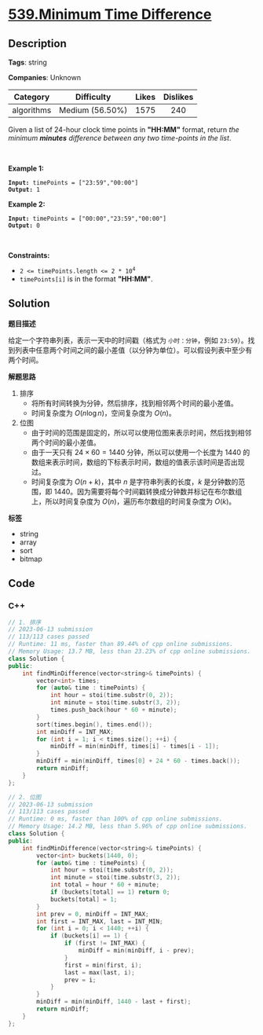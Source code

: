# [539.Minimum Time Difference](https://leetcode.com/problems/minimum-time-difference/description/)

## Description

**Tags**: string

**Companies**: Unknown

|  Category  |   Difficulty    | Likes | Dislikes |
| :--------: | :-------------: | :---: | :------: |
| algorithms | Medium (56.50%) | 1575  |   240    |

Given a list of 24-hour clock time points in <strong>&quot;HH:MM&quot;</strong> format, return <em>the minimum <b>minutes</b> difference between any two time-points in the list</em>.
<p>&nbsp;</p>
<p><strong class="example">Example 1:</strong></p>
<pre><code><strong>Input:</strong> timePoints = ["23:59","00:00"]
<strong>Output:</strong> 1</code></pre><p><strong class="example">Example 2:</strong></p>
<pre><code><strong>Input:</strong> timePoints = ["00:00","23:59","00:00"]
<strong>Output:</strong> 0</code></pre>
<p>&nbsp;</p>
<p><strong>Constraints:</strong></p>
<ul>
  <li><code>2 &lt;= timePoints.length &lt;= 2 * 10<sup>4</sup></code></li>
  <li><code>timePoints[i]</code> is in the format <strong>&quot;HH:MM&quot;</strong>.</li>
</ul>

## Solution

**题目描述**

给定一个字符串列表，表示一天中的时间戳（格式为 `小时：分钟`，例如 `23:59`）。找到列表中任意两个时间之间的最小差值（以分钟为单位）。可以假设列表中至少有两个时间。

**解题思路**

1. 排序
   - 将所有时间转换为分钟，然后排序，找到相邻两个时间的最小差值。
   - 时间复杂度为 $O(n\log n)$，空间复杂度为 $O(n)$。
2. 位图
   - 由于时间的范围是固定的，所以可以使用位图来表示时间，然后找到相邻两个时间的最小差值。
   - 由于一天只有 $24 \times 60 = 1440$ 分钟，所以可以使用一个长度为 1440 的数组来表示时间，数组的下标表示时间，数组的值表示该时间是否出现过。
   - 时间复杂度为 $O(n+k)$，其中 $n$ 是字符串列表的长度，$k$ 是分钟数的范围，即 1440。因为需要将每个时间戳转换成分钟数并标记在布尔数组上，所以时间复杂度为 $O(n)$，遍历布尔数组的时间复杂度为 $O(k)$。

**标签**

- string
- array
- sort
- bitmap

<!-- code start -->
## Code

### C++

```cpp
// 1. 排序
// 2023-06-13 submission
// 113/113 cases passed
// Runtime: 11 ms, faster than 89.44% of cpp online submissions.
// Memory Usage: 13.7 MB, less than 23.23% of cpp online submissions.
class Solution {
public:
    int findMinDifference(vector<string>& timePoints) {
        vector<int> times;
        for (auto& time : timePoints) {
            int hour = stoi(time.substr(0, 2));
            int minute = stoi(time.substr(3, 2));
            times.push_back(hour * 60 + minute);
        }
        sort(times.begin(), times.end());
        int minDiff = INT_MAX;
        for (int i = 1; i < times.size(); ++i) {
            minDiff = min(minDiff, times[i] - times[i - 1]);
        }
        minDiff = min(minDiff, times[0] + 24 * 60 - times.back());
        return minDiff;
    }
};
```

```cpp
// 2. 位图
// 2023-06-13 submission
// 113/113 cases passed
// Runtime: 0 ms, faster than 100% of cpp online submissions.
// Memory Usage: 14.2 MB, less than 5.96% of cpp online submissions.
class Solution {
public:
    int findMinDifference(vector<string>& timePoints) {
        vector<int> buckets(1440, 0);
        for (auto& time : timePoints) {
            int hour = stoi(time.substr(0, 2));
            int minute = stoi(time.substr(3, 2));
            int total = hour * 60 + minute;
            if (buckets[total] == 1) return 0;
            buckets[total] = 1;
        }
        int prev = 0, minDiff = INT_MAX;
        int first = INT_MAX, last = INT_MIN;
        for (int i = 0; i < 1440; ++i) {
            if (buckets[i] == 1) {
                if (first != INT_MAX) {
                    minDiff = min(minDiff, i - prev);
                }
                first = min(first, i);
                last = max(last, i);
                prev = i;
            }
        }
        minDiff = min(minDiff, 1440 - last + first);
        return minDiff;
    }
};
```

<!-- code end -->
